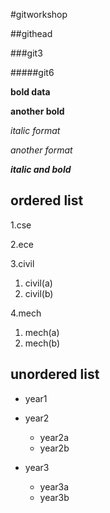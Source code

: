 #gitworkshop

##githead

###git3

#####git6

**bold data**

__another bold__

*italic format*

_another format_

_**italic and bold**_

## ordered list
1.cse

2.ece

3.civil
  1. civil(a)
  2. civil(b)
  
4.mech
  1. mech(a)
  2. mech(b)
  
## unordered list
- year1
- year2
  * year2a
  * year2b

- year3
  * year3a
  * year3b
